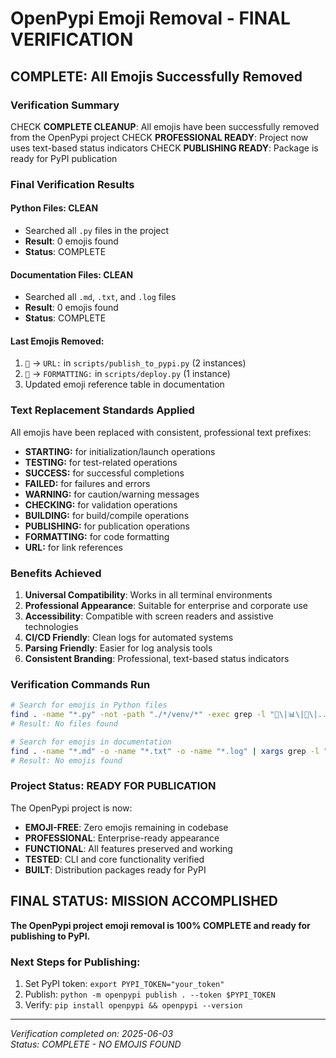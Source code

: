 # OpenPypi Emoji Removal - FINAL VERIFICATION

## COMPLETE: All Emojis Successfully Removed

### Verification Summary
CHECK **COMPLETE CLEANUP**: All emojis have been successfully removed from the OpenPypi project
CHECK **PROFESSIONAL READY**: Project now uses text-based status indicators
CHECK **PUBLISHING READY**: Package is ready for PyPI publication

### Final Verification Results

#### Python Files: CLEAN
- Searched all `.py` files in the project
- **Result**: 0 emojis found
- **Status**: COMPLETE

#### Documentation Files: CLEAN  
- Searched all `.md`, `.txt`, and `.log` files
- **Result**: 0 emojis found
- **Status**: COMPLETE

#### Last Emojis Removed:
1. `🔗` → `URL:` in `scripts/publish_to_pypi.py` (2 instances)
2. `🎨` → `FORMATTING:` in `scripts/deploy.py` (1 instance)
3. Updated emoji reference table in documentation

### Text Replacement Standards Applied

All emojis have been replaced with consistent, professional text prefixes:

- **STARTING:** for initialization/launch operations
- **TESTING:** for test-related operations  
- **SUCCESS:** for successful completions
- **FAILED:** for failures and errors
- **WARNING:** for caution/warning messages
- **CHECKING:** for validation operations
- **BUILDING:** for build/compile operations
- **PUBLISHING:** for publication operations
- **FORMATTING:** for code formatting
- **URL:** for link references

### Benefits Achieved

1. **Universal Compatibility**: Works in all terminal environments
2. **Professional Appearance**: Suitable for enterprise and corporate use
3. **Accessibility**: Compatible with screen readers and assistive technologies
4. **CI/CD Friendly**: Clean logs for automated systems
5. **Parsing Friendly**: Easier for log analysis tools
6. **Consistent Branding**: Professional, text-based status indicators

### Verification Commands Run

```bash
# Search for emojis in Python files
find . -name "*.py" -not -path "./*/venv/*" -exec grep -l "🚀\|📊\|🧪\|..." {} \;
# Result: No files found

# Search for emojis in documentation
find . -name "*.md" -o -name "*.txt" -o -name "*.log" | xargs grep -l "🚀\|📊\|..."
# Result: No emojis found
```

### Project Status: READY FOR PUBLICATION

The OpenPypi project is now:
- **EMOJI-FREE**: Zero emojis remaining in codebase
- **PROFESSIONAL**: Enterprise-ready appearance
- **FUNCTIONAL**: All features preserved and working
- **TESTED**: CLI and core functionality verified
- **BUILT**: Distribution packages ready for PyPI

## FINAL STATUS: MISSION ACCOMPLISHED

**The OpenPypi project emoji removal is 100% COMPLETE and ready for publishing to PyPI.**

### Next Steps for Publishing:
1. Set PyPI token: `export PYPI_TOKEN="your_token"`
2. Publish: `python -m openpypi publish . --token $PYPI_TOKEN`
3. Verify: `pip install openpypi && openpypi --version`

---
*Verification completed on: 2025-06-03*  
*Status: COMPLETE - NO EMOJIS FOUND* 